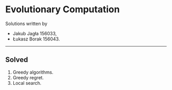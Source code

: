 # Evolutionary Computation

Solutions written by 
- Jakub Jagła 156033,
- Łukasz Borak 156043.

---

## Solved
1. Greedy algorithms.
2. Greedy regret.
3. Local search.